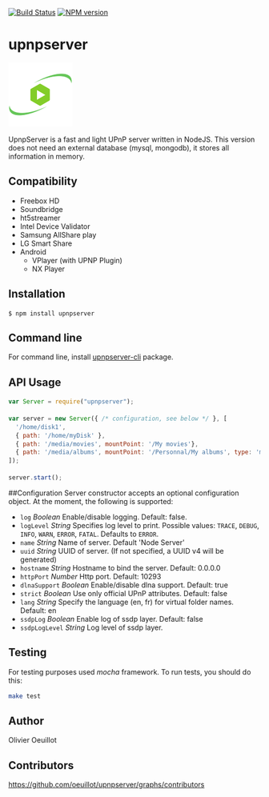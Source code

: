 [![Build Status][travis-image]][travis-url] [![NPM version][npm-image]][npm-url] 

# upnpserver
![upnpserver icon](icon/icon_128.png)


UpnpServer is a fast and light UPnP server written in NodeJS.
This version does not need an external database (mysql, mongodb), it stores all information in memory.


## Compatibility

- Freebox HD
- Soundbridge
- ht5streamer 
- Intel Device Validator
- Samsung AllShare play
- LG Smart Share
- Android
    - VPlayer (with UPNP Plugin)
    - NX Player

## Installation

    $ npm install upnpserver

## Command line

For command line, install [upnpserver-cli](https://github.com/oeuillot/upnpserver-cli) package. 
 
## API Usage

```javascript
var Server = require("upnpserver");

var server = new Server({ /* configuration, see below */ }, [
  '/home/disk1',
  { path: '/home/myDisk' },
  { path: '/media/movies', mountPoint: '/My movies'},
  { path: '/media/albums', mountPoint: '/Personnal/My albums', type: 'music' }
]);

server.start();
```

##Configuration
Server constructor accepts an optional configuration object. At the moment, the following is supported:

- `log` _Boolean_ Enable/disable logging. Default: false.
- `logLevel` _String_ Specifies log level to print. Possible values: `TRACE`, `DEBUG`, `INFO`, `WARN`, `ERROR`, `FATAL`. Defaults to `ERROR`.
- `name` _String_ Name of server. Default 'Node Server'
- `uuid` _String_ UUID of server. (If not specified, a UUID v4 will be generated)
- `hostname` _String_ Hostname to bind the server. Default: 0.0.0.0
- `httpPort` _Number_ Http port. Default: 10293
- `dlnaSupport` _Boolean_ Enable/disable dlna support. Default: true
- `strict` _Boolean_ Use only official UPnP attributes. Default: false
- `lang` _String_ Specify the language (en, fr) for virtual folder names. Default: en
- `ssdpLog` _Boolean_ Enable log of ssdp layer. Default: false
- `ssdpLogLevel` _String_ Log level of ssdp layer.

## Testing
For testing purposes used *mocha* framework. To run tests, you should do this:
```bash
make test
```

## Author

Olivier Oeuillot

## Contributors

https://github.com/oeuillot/upnpserver/graphs/contributors

[npm-url]: https://npmjs.org/package/upnpserver
[npm-image]: https://badge.fury.io/js/upnpserver.svg
[npm-downloads-image]: http://img.shields.io/npm/dm/upnpserver.svg

[travis-url]: https://travis-ci.org/oeuillot/upnpserver
[travis-image]: https://api.travis-ci.org/oeuillot/upnpserver.svg?branch=master
